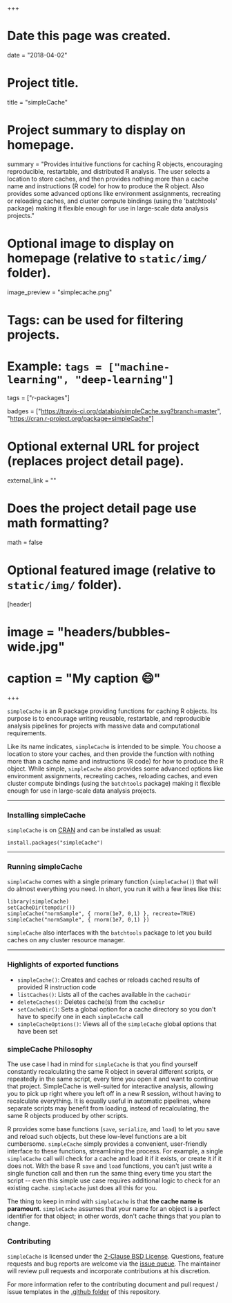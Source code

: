 +++
# Date this page was created.
date = "2018-04-02"

# Project title.
title = "simpleCache"

# Project summary to display on homepage.
summary = "Provides intuitive functions for caching R objects, encouraging reproducible, restartable, and distributed R analysis. The user selects a location to store caches, and then provides nothing more than a cache name and instructions (R code) for how to produce the R object. Also provides some advanced options like environment assignments, recreating or reloading caches, and cluster compute bindings (using the 'batchtools' package) making it flexible enough for use in large-scale data analysis projects."

# Optional image to display on homepage (relative to `static/img/` folder).
image_preview = "simplecache.png"

# Tags: can be used for filtering projects.
# Example: `tags = ["machine-learning", "deep-learning"]`
tags = ["r-packages"]

badges = ["https://travis-ci.org/databio/simpleCache.svg?branch=master", "https://cran.r-project.org/package=simpleCache"]

# Optional external URL for project (replaces project detail page).
external_link = ""

# Does the project detail page use math formatting?
math = false

# Optional featured image (relative to `static/img/` folder).
[header]
# image = "headers/bubbles-wide.jpg"
# caption = "My caption :smile:"

+++

`simpleCache` is an R package providing functions for caching R objects. Its
purpose is to encourage writing reusable, restartable, and reproducible analysis
pipelines for projects with massive data and computational requirements.

Like its name indicates, `simpleCache` is intended to be simple. You choose a
location to store your caches, and then provide the function with nothing more
than a cache name and instructions (R code) for how to produce the R object.
While simple, `simpleCache` also provides some advanced options like environment
assignments, recreating caches, reloading caches, and even cluster compute
bindings (using the `batchtools` package) making it flexible enough for use in
large-scale data analysis projects.

--------------------------------------------------------------------------------
### Installing simpleCache

`simpleCache` is on
[CRAN](https://cran.r-project.org/package=simpleCache) and can
be installed as usual:

```
install.packages("simpleCache")
```

--------------------------------------------------------------------------------
### Running simpleCache

`simpleCache` comes with a single primary function (`simpleCache()`) that will do almost
everything you need. In short, you run it with a few lines like this:

```
library(simpleCache) 
setCacheDir(tempdir())
simpleCache("normSample", { rnorm(1e7, 0,1) }, recreate=TRUE)
simpleCache("normSample", { rnorm(1e7, 0,1) })
```

`simpleCache` also interfaces with the `batchtools` package to let you build
caches on any cluster resource manager.

--------------------------------------------------------------------------------
### Highlights of exported functions

- `simpleCache()`: Creates and caches or reloads cached results of provided R instruction code
- `listCaches()`: Lists all of the caches available in the `cacheDir`
- `deleteCaches()`: Deletes cache(s) from the `cacheDir`
- `setCacheDir()`: Sets a global option for a cache directory so you don't have to specify one in each `simpleCache` call
- `simpleCacheOptions()`: Views all of the `simpleCache` global options that have been set

### simpleCache Philosophy

The use case I had in mind for `simpleCache` is that you find yourself
constantly recalculating the same R object in several different scripts, or
repeatedly in the same script, every time you open it and want to continue that
project. SimpleCache is well-suited for interactive analysis, allowing you to
pick up right where you left off in a new R session, without having to
recalculate everything. It is equally useful in automatic pipelines, where
separate scripts may benefit from loading, instead of recalculating, the same R
objects produced by other scripts.

R provides some base functions (`save`, `serialize`, and `load`) to let you save
and reload such objects, but these low-level functions are a bit cumbersome.
`simpleCache` simply provides a convenient, user-friendly interface to these
functions, streamlining the process. For example, a single `simpleCache` call
will check for a cache and load it if it exists, or create it if it does not.
With the base R `save` and `load` functions, you can't just write a single
function call and then run the same thing every time you start the script --
even this simple use case requires additional logic to check for an existing
cache. `simpleCache` just does all this for you.

The thing to keep in mind with `simpleCache` is that **the cache name is
paramount**. `simpleCache` assumes that your name for an object is a perfect
identifier for that object; in other words, don't cache things that you plan to
change.

### Contributing

`simpleCache` is licensed under the [2-Clause BSD License](https://opensource.org/licenses/BSD-2-Clause). Questions, feature requests and bug reports are welcome via the [issue queue](https://github.com/databio/simpleCache/issues). The maintainer will review pull requests and incorporate contributions at his discretion.

For more information refer to the contributing document and pull request / issue templates in the [.github folder](https://github.com/databio/simpleCache/tree/master/.github) of this repository.